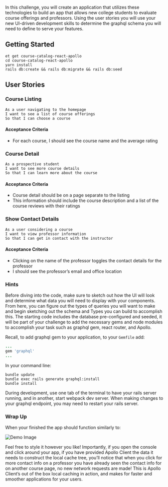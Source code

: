 In this challenge, you will create an application that utilizes these technologies to build an app that allows new college students to evaluate course offerings and professors. Using the user stories you will use your new UI-driven development skills to determine the graphql schema you will need to define to serve your features.

## Getting Started

```no-highlight
et get course-catalog-react-apollo
cd course-catalog-react-apollo
yarn install
rails db:create && rails db:migrate && rails db:seed
```

## User Stories

### Course Listing

```no-highlight
As a user navigating to the homepage
I want to see a list of course offerings
So that I can choose a course
```

#### Acceptance Criteria

- For each course, I should see the course name and the average rating

### Course Detail

```no-highlight
​As a prospective student
I want to see more course details
So that I can learn more about the course
```

#### Acceptance Criteria

- Course detail should be on a page separate to the listing
- This information should include the course description and a list of the course reviews with their ratings

### Show Contact Details

```no-highlight
As a user considering a course
I want to view professor information
So that I can get in contact with the instructor
```

#### Acceptance Criteria

- Clicking on the name of the professor toggles the contact details for the professor
- I should see the professor’s email and office location

### Hints

Before diving into the code, make sure to sketch out how the UI will look and determine what data you will need to display with your components. From here, you can figure out the types of queries you will want to make and begin sketching out the schema and Types you can build to accomplish this. The starting code includes the database pre-configured and seeded, it will be part of your challenge to add the necessary gems and node modules to accomplish your task such as graphql gem, react router, and Apollo.

Recall, to add graphql gem to your application, to your `Gemfile` add:

```ruby
...
gem 'graphql'
...
```

In your command line:

```no-highlight
bundle update
bundle exec rails generate graphql:install
bundle install
```

During development, use one tab of the terminal to have your rails server running, and in another, start webpack dev server. When making changes to your graphql endpoint, you may need to restart your rails server.

### Wrap Up

When your finished the app should function similarly to:

![Demo Image](http://g.recordit.co/1ZSfjbqzRF.gif)

Feel free to style it however you like! Importantly, if you open the console and click around your app, if you have provided Apollo Client the data it needs to construct the local cache tree, you’ll notice that when you click for more contact info on a professor you have already seen the contact info for on another course page, no new network requests are made! This is Apollo Client’s out of the box local caching in action, and makes for faster and smoother applications for your users.
